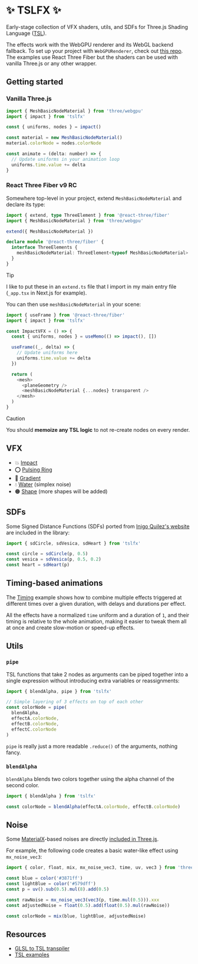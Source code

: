 # ✨ TSLFX ✨

Early-stage collection of VFX shaders, utils, and SDFs for Three.js Shading Language ([TSL](https://github.com/mrdoob/three.js/wiki/Three.js-Shading-Language)).

The effects work with the WebGPU renderer and its WebGL backend fallback. To set up your project with `WebGPURenderer`, check out [this repo](https://github.com/verekia/three-gpu-ecosystem-tests). The examples use React Three Fiber but the shaders can be used with vanilla Three.js or any other wrapper.

## Getting started

### Vanilla Three.js

```js
import { MeshBasicNodeMaterial } from 'three/webgpu'
import { impact } from 'tslfx'

const { uniforms, nodes } = impact()

const material = new MeshBasicNodeMaterial()
material.colorNode = nodes.colorNode

const animate = (delta: number) => {
  // Update uniforms in your animation loop
  uniforms.time.value += delta
}
```

### React Three Fiber v9 RC

Somewhere top-level in your project, extend `MeshBasicNodeMaterial` and declare its type:

```ts
import { extend, type ThreeElement } from '@react-three/fiber'
import { MeshBasicNodeMaterial } from 'three/webgpu'

extend({ MeshBasicNodeMaterial })

declare module '@react-three/fiber' {
  interface ThreeElements {
    meshBasicNodeMaterial: ThreeElement<typeof MeshBasicNodeMaterial>
  }
}
```

> [!TIP]
> I like to put these in an `extend.ts` file that I import in my main entry file (`_app.tsx` in Next.js for example).

You can then use `meshBasicNodeMaterial` in your scene:

```js
import { useFrame } from '@react-three/fiber'
import { impact } from 'tslfx'

const ImpactVFX = () => {
  const { uniforms, nodes } = useMemo(() => impact(), [])

  useFrame((_, delta) => {
    // Update uniforms here
    uniforms.time.value += delta
  })

  return (
    <mesh>
      <planeGeometry />
      <meshBasicNodeMaterial {...nodes} transparent />
    </mesh>
  )
}
```

> [!CAUTION]
> You should **memoize any TSL logic** to not re-create nodes on every render.

## VFX

- 💥 [Impact](https://tslfx.v1v2.io/impact)
- ⭕️ [Pulsing Ring](https://tslfx.v1v2.io/pulsing-ring)
- 🌈 [Gradient](https://tslfx.v1v2.io/gradient)
- 💧 [Water](https://tslfx.v1v2.io/water) (simplex noise)
- 🟠 [Shape](https://tslfx.v1v2.io/shape) (more shapes will be added)

## SDFs

Some Signed Distance Functions (SDFs) ported from [Inigo Quilez's website](https://iquilezles.org/articles/distfunctions2d/) are included in the library:

```js
import { sdCircle, sdVesica, sdHeart } from 'tslfx'

const circle = sdCircle(p, 0.5)
const vesica = sdVesica(p, 0.5, 0.2)
const heart = sdHeart(p)
```

## Timing-based animations

The [Timing](https://tslfx.v1v2.io/timing) example shows how to combine multiple effects triggered at different times over a given duration, with delays and durations per effect.

All the effects have a normalized `time` uniform and a duration of `1`, and their timing is relative to the whole animation, making it easier to tweak them all at once and create slow-motion or speed-up effects.

## Utils

### `pipe`

TSL functions that take 2 nodes as arguments can be piped together into a single expression without introducing extra variables or reassignments:

```js
import { blendAlpha, pipe } from 'tslfx'

// Simple layering of 3 effects on top of each other
const colorNode = pipe(
  blendAlpha,
  effectA.colorNode,
  effectB.colorNode,
  effectC.colorNode
)
```

`pipe` is really just a more readable `.reduce()` of the arguments, nothing fancy.

### `blendAlpha`

`blendAlpha` blends two colors together using the alpha channel of the second color.

```js
import { blendAlpha } from 'tslfx'

const colorNode = blendAlpha(effectA.colorNode, effectB.colorNode)
```

## Noise

Some [MaterialX](https://materialx.org/)-based noises are directly [included in Three.js](https://github.com/mrdoob/three.js/blob/master/examples/webgpu_materialx_noise.html).

For example, the following code creates a basic water-like effect using `mx_noise_vec3`:

```js
import { color, float, mix, mx_noise_vec3, time, uv, vec3 } from 'three/tsl'

const blue = color('#3871ff')
const lightBlue = color('#579dff')
const p = uv().sub(0.5).mul(8).add(0.5)

const rawNoise = mx_noise_vec3(vec3(p, time.mul(0.5))).xxx
const adjustedNoise = float(0.5).add(float(0.5).mul(rawNoise))

const colorNode = mix(blue, lightBlue, adjustedNoise)
```

## Resources

- [GLSL to TSL transpiler](https://threejs.org/examples/?q=webgpu#webgpu_tsl_transpiler)
- [TSL examples](https://threejs.org/examples/?q=tsl)
